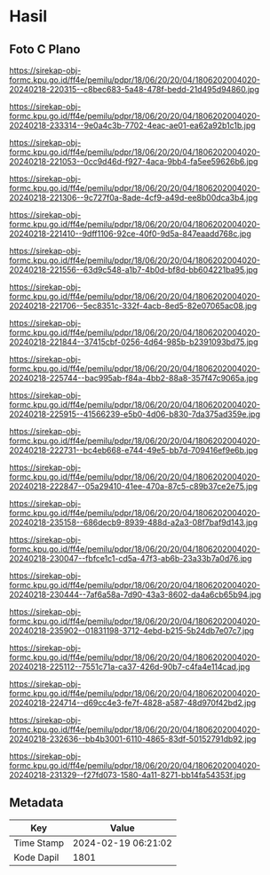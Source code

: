 # Hasil

## Foto C Plano

https://sirekap-obj-formc.kpu.go.id/ff4e/pemilu/pdpr/18/06/20/20/04/1806202004020-20240218-220315--c8bec683-5a48-478f-bedd-21d495d94860.jpg

https://sirekap-obj-formc.kpu.go.id/ff4e/pemilu/pdpr/18/06/20/20/04/1806202004020-20240218-233314--9e0a4c3b-7702-4eac-ae01-ea62a92b1c1b.jpg

https://sirekap-obj-formc.kpu.go.id/ff4e/pemilu/pdpr/18/06/20/20/04/1806202004020-20240218-221053--0cc9d46d-f927-4aca-9bb4-fa5ee59626b6.jpg

https://sirekap-obj-formc.kpu.go.id/ff4e/pemilu/pdpr/18/06/20/20/04/1806202004020-20240218-221306--9c727f0a-8ade-4cf9-a49d-ee8b00dca3b4.jpg

https://sirekap-obj-formc.kpu.go.id/ff4e/pemilu/pdpr/18/06/20/20/04/1806202004020-20240218-221410--9dff1106-92ce-40f0-9d5a-847eaadd768c.jpg

https://sirekap-obj-formc.kpu.go.id/ff4e/pemilu/pdpr/18/06/20/20/04/1806202004020-20240218-221556--63d9c548-a1b7-4b0d-bf8d-bb604221ba95.jpg

https://sirekap-obj-formc.kpu.go.id/ff4e/pemilu/pdpr/18/06/20/20/04/1806202004020-20240218-221706--5ec8351c-332f-4acb-8ed5-82e07065ac08.jpg

https://sirekap-obj-formc.kpu.go.id/ff4e/pemilu/pdpr/18/06/20/20/04/1806202004020-20240218-221844--37415cbf-0256-4d64-985b-b2391093bd75.jpg

https://sirekap-obj-formc.kpu.go.id/ff4e/pemilu/pdpr/18/06/20/20/04/1806202004020-20240218-225744--bac995ab-f84a-4bb2-88a8-357f47c9065a.jpg

https://sirekap-obj-formc.kpu.go.id/ff4e/pemilu/pdpr/18/06/20/20/04/1806202004020-20240218-225915--41566239-e5b0-4d06-b830-7da375ad359e.jpg

https://sirekap-obj-formc.kpu.go.id/ff4e/pemilu/pdpr/18/06/20/20/04/1806202004020-20240218-222731--bc4eb668-e744-49e5-bb7d-709416ef9e6b.jpg

https://sirekap-obj-formc.kpu.go.id/ff4e/pemilu/pdpr/18/06/20/20/04/1806202004020-20240218-222847--05a29410-41ee-470a-87c5-c89b37ce2e75.jpg

https://sirekap-obj-formc.kpu.go.id/ff4e/pemilu/pdpr/18/06/20/20/04/1806202004020-20240218-235158--686decb9-8939-488d-a2a3-08f7baf9d143.jpg

https://sirekap-obj-formc.kpu.go.id/ff4e/pemilu/pdpr/18/06/20/20/04/1806202004020-20240218-230047--fbfce1c1-cd5a-47f3-ab6b-23a33b7a0d76.jpg

https://sirekap-obj-formc.kpu.go.id/ff4e/pemilu/pdpr/18/06/20/20/04/1806202004020-20240218-230444--7af6a58a-7d90-43a3-8602-da4a6cb65b94.jpg

https://sirekap-obj-formc.kpu.go.id/ff4e/pemilu/pdpr/18/06/20/20/04/1806202004020-20240218-235902--01831198-3712-4ebd-b215-5b24db7e07c7.jpg

https://sirekap-obj-formc.kpu.go.id/ff4e/pemilu/pdpr/18/06/20/20/04/1806202004020-20240218-225112--7551c71a-ca37-426d-90b7-c4fa4e114cad.jpg

https://sirekap-obj-formc.kpu.go.id/ff4e/pemilu/pdpr/18/06/20/20/04/1806202004020-20240218-224714--d69cc4e3-fe7f-4828-a587-48d970f42bd2.jpg

https://sirekap-obj-formc.kpu.go.id/ff4e/pemilu/pdpr/18/06/20/20/04/1806202004020-20240218-232636--bb4b3001-6110-4865-83df-50152791db92.jpg

https://sirekap-obj-formc.kpu.go.id/ff4e/pemilu/pdpr/18/06/20/20/04/1806202004020-20240218-231329--f27fd073-1580-4a11-8271-bb14fa54353f.jpg


## Metadata

| Key        | Value               |
| ---------- | ------------------- |
| Time Stamp | 2024-02-19 06:21:02 |
| Kode Dapil | 1801                |




